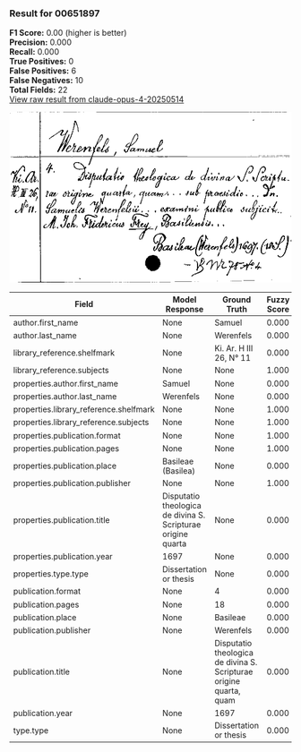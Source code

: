 ### Result for 00651897
**F1 Score:** 0.00 (higher is better)<br>**Precision:** 0.000<br>**Recall:** 0.000<br>**True Positives:** 0<br>**False Positives:** 6<br>**False Negatives:** 10<br>**Total Fields:** 22<br>[View raw result from claude-opus-4-20250514](https://github.com/RISE-UNIBAS/humanities_data_benchmark/blob/main/results/2025-10-01/T0147/request_T0147_00651897.json)

<img src="https://github.com/RISE-UNIBAS/humanities_data_benchmark/blob/main/benchmarks/zettelkatalog/images/00651897.jpg?raw=true" alt="00651897" width="600px">

| Field | Model Response | Ground Truth | Fuzzy Score | Match |
|-------|----------------|--------------|-------------|-------|
| author.first_name | None | Samuel | 0.000 | ❌ |
| author.last_name | None | Werenfels | 0.000 | ❌ |
| library_reference.shelfmark | None | Ki. Ar. H III 26, N° 11 | 0.000 | ❌ |
| library_reference.subjects | None | None | 1.000 | ✅ |
| properties.author.first_name | Samuel | None | 0.000 | ❌ |
| properties.author.last_name | Werenfels | None | 0.000 | ❌ |
| properties.library_reference.shelfmark | None | None | 1.000 | ✅ |
| properties.library_reference.subjects | None | None | 1.000 | ✅ |
| properties.publication.format | None | None | 1.000 | ✅ |
| properties.publication.pages | None | None | 1.000 | ✅ |
| properties.publication.place | Basileae (Basilea) | None | 0.000 | ❌ |
| properties.publication.publisher | None | None | 1.000 | ✅ |
| properties.publication.title | Disputatio theologica de divina S. Scripturae origine quarta | None | 0.000 | ❌ |
| properties.publication.year | 1697 | None | 0.000 | ❌ |
| properties.type.type | Dissertation or thesis | None | 0.000 | ❌ |
| publication.format | None | 4 | 0.000 | ❌ |
| publication.pages | None | 18 | 0.000 | ❌ |
| publication.place | None | Basileae | 0.000 | ❌ |
| publication.publisher | None | Werenfels | 0.000 | ❌ |
| publication.title | None | Disputatio theologica de divina S. Scripturae origine quarta, quam | 0.000 | ❌ |
| publication.year | None | 1697 | 0.000 | ❌ |
| type.type | None | Dissertation or thesis | 0.000 | ❌ |
